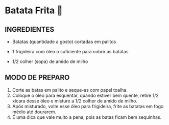# Batata Frita :potato:

## INGREDIENTES

- Batatas (quantidade a gosto) cortadas em palitos

- 1 frigideira com óleo o suficiente para cobrir as batatas

- 1/2 colher (sopa) de amido de milho

  

## MODO DE PREPARO

1. Corte as batas em palito e seque-as com papel toalha.
2. Coloque o óleo para esquentar, quando estiver bem quente, retire 1/2 xícara desse óleo e misture a 1/2 colher de amido de milho.
3. Após misturado, volte esse óleo para frigideira, frite as batatas em fogo médio até dourarem.
4. É uma dica que vale muito a pena, pois as batas ficam bem sequinhas.